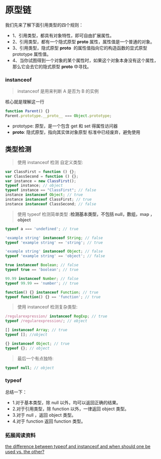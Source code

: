# 原型链

我们先来了解下面引用类型的四个规则：

- 1、引用类型，都具有对象特性，即可自由扩展属性。
- 2、引用类型，都有一个隐式原型 **proto** 属性，属性值是一个普通的对象。
- 3、引用类型，隐式原型 **proto**  的属性值指向它的构造函数的显式原型 prototype 属性值。
- 4、当你试图得到一个对象的某个属性时，如果这个对象本身没有这个属性，那么它会去它的隐式原型 **proto** 中寻找。

### instanceof

> instanceof 是用来判断 A 是否为 B 的实例

核心就是理解这一行

```js
function Parent() {}
Parent.prototype.__proto__ === Object.prototype;
```

- prototype: 原型，是一个包含 get 和 set 得属性访问器
- **proto**: 隐式原型，指向其实体对象原型 标准中已经废弃，避免使用

## 类型检测

> 使用 instanceof 检测 自定义类型:

```js
var ClassFirst = function () {};
var ClassSecond = function () {};
var instance = new ClassFirst();
typeof instance; // object
typeof instance == "ClassFirst"; // false
instance instanceof Object; // true
instance instanceof ClassFirst; // true
instance instanceof ClassSecond; // false
```

> 使用 typeof 检测简单类型 :**检测基本类型，不包括 null，数组，map ，object**

```js
typeof a === 'undefined'; // true

'example string' instanceof String; // false
typeof 'example string' == 'string'; // true

'example string' instanceof Object; // false
typeof 'example string' == 'object'; // false

true instanceof Boolean; // false
typeof true == 'boolean'; // true

99.99 instanceof Number; // false
typeof 99.99 == 'number'; // true

function() {} instanceof Function; // true
typeof function() {} == 'function'; // true
```

> 使用 instanceof 检测复杂类型:

```js
/regularexpression/ instanceof RegExp; // true
typeof /regularexpression/; // object

[] instanceof Array; // true
typeof []; //object

{} instanceof Object; // true
typeof {}; // object
```

> 最后一个有点独特:

```js
typeof null; // object
```

### typeof

总结一下：

- 1.对于基本类型，除 null 以外，均可以返回正确的结果。
- 2.对于引用类型，除 function 以外，一律返回 object 类型。
- 3.对于 null ，返回 object 类型。
- 4.对于 function 返回 function 类型。

### 拓展阅读资料

[the difference between typeof and instanceof and when should one be used vs. the other?](https://stackoverflow.com/questions/899574/what-is-the-difference-between-typeof-and-instanceof-and-when-should-one-be-used)

[](http://jartto.wang/2019/01/17/js-typeof/)
